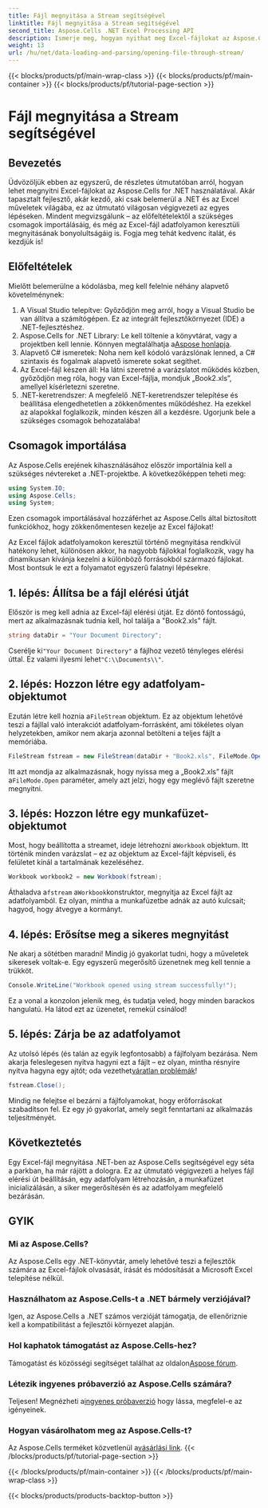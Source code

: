 ```yaml
---
title: Fájl megnyitása a Stream segítségével
linktitle: Fájl megnyitása a Stream segítségével
second_title: Aspose.Cells .NET Excel Processing API
description: Ismerje meg, hogyan nyithat meg Excel-fájlokat az Aspose.Cells használatával a .NET-ben. Ez a kezdőbarát útmutató lépésről-lépésre útmutatást ad a hatékony fájlkezeléshez.
weight: 13
url: /hu/net/data-loading-and-parsing/opening-file-through-stream/
---
```


{{< blocks/products/pf/main-wrap-class >}}
{{< blocks/products/pf/main-container >}}
{{< blocks/products/pf/tutorial-page-section >}}

# Fájl megnyitása a Stream segítségével

## Bevezetés
Üdvözöljük ebben az egyszerű, de részletes útmutatóban arról, hogyan lehet megnyitni Excel-fájlokat az Aspose.Cells for .NET használatával. Akár tapasztalt fejlesztő, akár kezdő, aki csak belemerül a .NET és az Excel műveletek világába, ez az útmutató világosan végigvezeti az egyes lépéseken. Mindent megvizsgálunk – az előfeltételektől a szükséges csomagok importálásáig, és még az Excel-fájl adatfolyamon keresztüli megnyitásának bonyolultságáig is. Fogja meg tehát kedvenc italát, és kezdjük is!
## Előfeltételek
Mielőtt belemerülne a kódolásba, meg kell felelnie néhány alapvető követelménynek:
1. A Visual Studio telepítve: Győződjön meg arról, hogy a Visual Studio be van állítva a számítógépen. Ez az integrált fejlesztőkörnyezet (IDE) a .NET-fejlesztéshez.
2.  Aspose.Cells for .NET Library: Le kell töltenie a könyvtárat, vagy a projektben kell lennie. Könnyen megtalálhatja a[Aspose honlapja](https://releases.aspose.com/cells/net/).
3. Alapvető C# ismeretek: Noha nem kell kódoló varázslónak lenned, a C# szintaxis és fogalmak alapvető ismerete sokat segíthet.
4. Az Excel-fájl készen áll: Ha látni szeretné a varázslatot működés közben, győződjön meg róla, hogy van Excel-fájlja, mondjuk „Book2.xls”, amellyel kísérletezni szeretne.
5. .NET-keretrendszer: A megfelelő .NET-keretrendszer telepítése és beállítása elengedhetetlen a zökkenőmentes működéshez.
Ha ezekkel az alapokkal foglalkozik, minden készen áll a kezdésre. Ugorjunk bele a szükséges csomagok behozatalába!
## Csomagok importálása
Az Aspose.Cells erejének kihasználásához először importálnia kell a szükséges névtereket a .NET-projektbe. A következőképpen teheti meg:
```csharp
using System.IO;
using Aspose.Cells;
using System;
```
Ezen csomagok importálásával hozzáférhet az Aspose.Cells által biztosított funkciókhoz, hogy zökkenőmentesen kezelje az Excel fájlokat!

Az Excel fájlok adatfolyamokon keresztül történő megnyitása rendkívül hatékony lehet, különösen akkor, ha nagyobb fájlokkal foglalkozik, vagy ha dinamikusan kívánja kezelni a különböző forrásokból származó fájlokat. Most bontsuk le ezt a folyamatot egyszerű falatnyi lépésekre.
## 1. lépés: Állítsa be a fájl elérési útját
Először is meg kell adnia az Excel-fájl elérési útját. Ez döntő fontosságú, mert az alkalmazásnak tudnia kell, hol találja a "Book2.xls" fájlt.
```csharp
string dataDir = "Your Document Directory";
```
 Cserélje ki`"Your Document Directory"` a fájlhoz vezető tényleges elérési úttal. Ez valami ilyesmi lehet`"C:\\Documents\\"`.
## 2. lépés: Hozzon létre egy adatfolyam-objektumot
 Ezután létre kell hoznia a`FileStream` objektum. Ez az objektum lehetővé teszi a fájllal való interakciót adatfolyam-forrásként, ami tökéletes olyan helyzetekben, amikor nem akarja azonnal betölteni a teljes fájlt a memóriába.
```csharp
FileStream fstream = new FileStream(dataDir + "Book2.xls", FileMode.Open);
```
 Itt azt mondja az alkalmazásnak, hogy nyissa meg a „Book2.xls” fájlt a`FileMode.Open` paraméter, amely azt jelzi, hogy egy meglévő fájlt szeretne megnyitni.
## 3. lépés: Hozzon létre egy munkafüzet-objektumot
 Most, hogy beállította a streamet, ideje létrehozni a`Workbook` objektum. Itt történik minden varázslat – ez az objektum az Excel-fájlt képviseli, és felületet kínál a tartalmának kezeléséhez.
```csharp
Workbook workbook2 = new Workbook(fstream);
```
 Áthaladva a`fstream` a`Workbook`konstruktor, megnyitja az Excel fájlt az adatfolyamból. Ez olyan, mintha a munkafüzetbe adnák az autó kulcsait; hagyod, hogy átvegye a kormányt.
## 4. lépés: Erősítse meg a sikeres megnyitást
Ne akarj a sötétben maradni! Mindig jó gyakorlat tudni, hogy a műveletek sikeresek voltak-e. Egy egyszerű megerősítő üzenetnek meg kell tennie a trükköt.
```csharp
Console.WriteLine("Workbook opened using stream successfully!");
```
Ez a vonal a konzolon jelenik meg, és tudatja veled, hogy minden barackos hangulatú. Ha látod ezt az üzenetet, remekül csinálod!
## 5. lépés: Zárja be az adatfolyamot
 Az utolsó lépés (és talán az egyik legfontosabb) a fájlfolyam bezárása. Nem akarja feleslegesen nyitva hagyni ezt a fájlt – ez olyan, mintha résnyire nyitva hagyna egy ajtót; oda vezethet[váratlan problémák](https://forum.aspose.com/c/cells/9)!
```csharp
fstream.Close();
```
Mindig ne felejtse el bezárni a fájlfolyamokat, hogy erőforrásokat szabadítson fel. Ez egy jó gyakorlat, amely segít fenntartani az alkalmazás teljesítményét.
## Következtetés
Egy Excel-fájl megnyitása .NET-ben az Aspose.Cells segítségével egy séta a parkban, ha már rájött a dologra. Ez az útmutató végigvezeti a helyes fájl elérési út beállításán, egy adatfolyam létrehozásán, a munkafüzet inicializálásán, a siker megerősítésén és az adatfolyam megfelelő bezárásán. 
## GYIK
### Mi az Aspose.Cells?
Az Aspose.Cells egy .NET-könyvtár, amely lehetővé teszi a fejlesztők számára az Excel-fájlok olvasását, írását és módosítását a Microsoft Excel telepítése nélkül.
### Használhatom az Aspose.Cells-t a .NET bármely verziójával?
Igen, az Aspose.Cells a .NET számos verzióját támogatja, de ellenőriznie kell a kompatibilitást a fejlesztői környezet alapján.
### Hol kaphatok támogatást az Aspose.Cells-hez?
 Támogatást és közösségi segítséget találhat az oldalon[Aspose fórum](https://forum.aspose.com/c/cells/9).
### Létezik ingyenes próbaverzió az Aspose.Cells számára?
 Teljesen! Megnézheti a[ingyenes próbaverzió](https://releases.aspose.com/) hogy lássa, megfelel-e az igényeinek.
### Hogyan vásárolhatom meg az Aspose.Cells-t?
 Az Aspose.Cells terméket közvetlenül a[vásárlási link](https://purchase.aspose.com/buy).
{{< /blocks/products/pf/tutorial-page-section >}}

{{< /blocks/products/pf/main-container >}}
{{< /blocks/products/pf/main-wrap-class >}}

{{< blocks/products/products-backtop-button >}}
